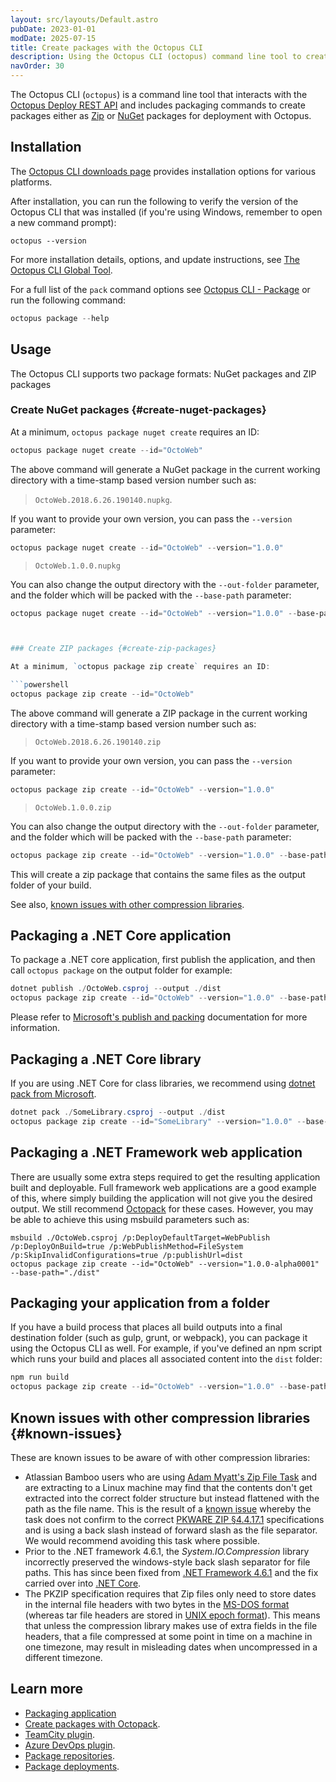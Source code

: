 ```yaml
---
layout: src/layouts/Default.astro
pubDate: 2023-01-01
modDate: 2025-07-15
title: Create packages with the Octopus CLI
description: Using the Octopus CLI (octopus) command line tool to create packages for deployment.
navOrder: 30
---
```

<!-- spell-checker:ignore Myatt's, PKWARE, Packagingyourapplicationfromafolder -->
The Octopus CLI (`octopus`) is a command line tool that interacts with the [Octopus Deploy REST API](/docs/octopus-rest-api/) and includes packaging commands to create packages either as [Zip](#create-zip-packages) or [NuGet](#create-nuget-packages) packages for deployment with Octopus.

## Installation

The [Octopus CLI downloads page](https://github.com/OctopusDeploy/cli/blob/main/README.md#installation) provides installation options for various platforms.

After installation, you can run the following to verify the version of the Octopus CLI that was installed (if you're using Windows, remember to open a new command prompt):

```
octopus --version
```

For more installation details, options, and update instructions, see [The Octopus CLI Global Tool](/docs/octopus-rest-api/cli).

For a full list of the `pack` command options see [Octopus CLI - Package](/docs/octopus-rest-api/cli/octopus-package) or run the following command:

```powershell
octopus package --help
```

## Usage

The Octopus CLI supports two package formats: NuGet packages and ZIP packages

### Create NuGet packages {#create-nuget-packages}

At a minimum, `octopus package nuget create` requires an ID:

```powershell
octopus package nuget create --id="OctoWeb"
```

The above command will generate a NuGet package in the current working directory with a time-stamp based version number such as:

> `OctoWeb.2018.6.26.190140.nupkg`.

If you want to provide your own version, you can pass the `--version` parameter:

```powershell
octopus package nuget create --id="OctoWeb" --version="1.0.0"
```

> `OctoWeb.1.0.0.nupkg`

You can also change the output directory with the `--out-folder` parameter, and the folder which will be packed with the `--base-path` parameter:

```powershell
octopus package nuget create --id="OctoWeb" --version="1.0.0" --base-path="folder/to/pack" --out-folder="destination/folder/path"



### Create ZIP packages {#create-zip-packages}

At a minimum, `octopus package zip create` requires an ID:

```powershell
octopus package zip create --id="OctoWeb"
```

The above command will generate a ZIP package in the current working directory with a time-stamp based version number such as:

> `OctoWeb.2018.6.26.190140.zip`

If you want to provide your own version, you can pass the `--version` parameter:

```powershell
octopus package zip create --id="OctoWeb" --version="1.0.0"
```

> `OctoWeb.1.0.0.zip`

You can also change the output directory with the `--out-folder` parameter, and the folder which will be packed with the `--base-path` parameter:

```powershell
octopus package zip create --id="OctoWeb" --version="1.0.0" --base-path="folder/to/pack" --out-folder="destination/folder/path"
```

This will create a zip package that contains the same files as the output folder of your build.

See also, [known issues with other compression libraries](#known-issues).

## Packaging a .NET Core application

To package a .NET core application, first publish the application, and then call `octopus package` on the output folder for example:

```powershell
dotnet publish ./OctoWeb.csproj --output ./dist
octopus package zip create --id="OctoWeb" --version="1.0.0" --base-path="./dist"
```

Please refer to [Microsoft's publish and packing](/docs/deployments/dotnet/netcore-webapp/#publishing-and-packing-the-website) documentation for more information.

## Packaging a .NET Core library

If you are using .NET Core for class libraries, we recommend using [dotnet pack from Microsoft](https://docs.microsoft.com/en-us/dotnet/core/tools/dotnet-pack).

```powershell
dotnet pack ./SomeLibrary.csproj --output ./dist
octopus package zip create --id="SomeLibrary" --version="1.0.0" --base-path="./dist"
```

## Packaging a .NET Framework web application

There are usually some extra steps required to get the resulting application built and deployable. Full framework web applications are a good example of this, where simply building the application will not give you the desired output. We still recommend [Octopack](/docs/packaging-applications/create-packages/octopack) for these cases. However, you may be able to achieve this using msbuild parameters such as:

```
msbuild ./OctoWeb.csproj /p:DeployDefaultTarget=WebPublish /p:DeployOnBuild=true /p:WebPublishMethod=FileSystem /p:SkipInvalidConfigurations=true /p:publishUrl=dist
octopus package zip create --id="OctoWeb" --version="1.0.0-alpha0001" --base-path="./dist"
```

## Packaging your application from a folder

If you have a build process that places all build outputs into a final destination folder (such as gulp, grunt, or webpack), you can package it using the Octopus CLI as well. For example, if you've defined an npm script which runs your build and places all associated content into the `dist` folder:

```powershell
npm run build
octopus package zip create --id="OctoWeb" --version="1.0.0" --base-path="./dist"
```

## Known issues with other compression libraries {#known-issues}

These are known issues to be aware of with other compression libraries:

- Atlassian Bamboo users who are using [Adam Myatt's Zip File Task](https://bitbucket.org/adammyatt/bamboo-zip-file-tasks) and are extracting to a Linux machine may find that the contents don't get extracted into the correct folder structure but instead flattened with the path as the file name. This is the result of a [known issue](https://bitbucket.org/adammyatt/bamboo-zip-file-tasks/issues/4/change-request-use-forward-slashes-as-file) whereby the task does not confirm to the correct [PKWARE ZIP §4.4.17.1](https://help.octopus.com/t/octopus-deploy-to-linux-vm/2047 "Link outside Support: https://pkware.cachefly.net/webdocs/casestudies/APPNOTE.TXT") specifications and is using a back slash instead of forward slash as the file separator. We would recommend avoiding this task where possible.
- Prior to the .NET framework 4.6.1, the *System.IO.Compression* library incorrectly preserved the windows-style back slash separator for file paths. This has since been fixed from [.NET Framework 4.6.1](https://msdn.microsoft.com/en-us/library/mt712573) and the fix carried over into [.NET Core](https://github.com/dotnet/corefx/commit/7b9331e89a795c72709aef38898929e74c343dfb).
- The PKZIP specification requires that Zip files only need to store dates in the internal file headers with two bytes in the [MS-DOS format](https://users.cs.jmu.edu/buchhofp/forensics/formats/pkzip.html) (whereas tar file headers are stored in [UNIX epoch format](http://www.gnu.org/software/tar/manual/html_node/Standard.html)). This means that unless the compression library makes use of extra fields in the file headers, that a file compressed at some point in time on a machine in one timezone, may result in misleading dates when uncompressed in a different timezone.

## Learn more

 - [Packaging application](/docs/packaging-applications)
 - [Create packages with Octopack](/docs/packaging-applications/create-packages/octopack).
 - [TeamCity plugin](/docs/packaging-applications/build-servers/teamcity).
 - [Azure DevOps plugin](/docs/packaging-applications/build-servers/tfs-azure-devops/using-octopus-extension).
 - [Package repositories](/docs/packaging-applications).
 - [Package deployments](/docs/deployments/packages).
